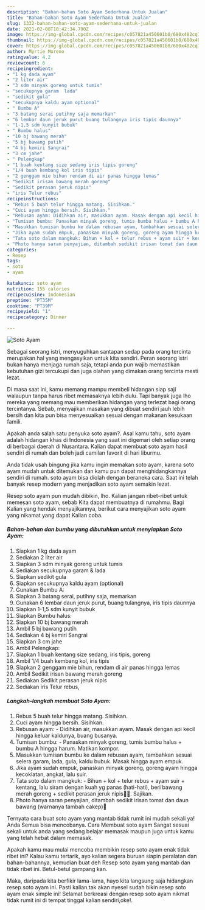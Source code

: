 ```yaml
---
description: "Bahan-bahan Soto Ayam Sederhana Untuk Jualan"
title: "Bahan-bahan Soto Ayam Sederhana Untuk Jualan"
slug: 1332-bahan-bahan-soto-ayam-sederhana-untuk-jualan
date: 2021-02-08T18:42:34.790Z
image: https://img-global.cpcdn.com/recipes/c057821a450601b0/680x482cq70/soto-ayam-foto-resep-utama.jpg
thumbnail: https://img-global.cpcdn.com/recipes/c057821a450601b0/680x482cq70/soto-ayam-foto-resep-utama.jpg
cover: https://img-global.cpcdn.com/recipes/c057821a450601b0/680x482cq70/soto-ayam-foto-resep-utama.jpg
author: Myrtie Moreno
ratingvalue: 4.2
reviewcount: 6
recipeingredient:
- "1 kg dada ayam"
- "2 liter air"
- "3 sdm minyak goreng untuk tumis"
- "secukupnya garam  lada"
- "sedikit gula"
- "secukupnya kaldu ayam optional"
- " Bumbu A"
- "3 batang serai putihny saja memarkan"
- "6 lembar daun jeruk purut buang tulangnya iris tipis daunnya"
- "1-1,5 sdm kunyit bubuk"
- " Bumbu halus"
- "10 bj bawang merah"
- "5 bj bawang putih"
- "4 bj kemiri Sangrai"
- "3 cm jahe"
- " Pelengkap"
- "1 buah kentang size sedang iris tipis goreng"
- "1/4 buah kembang kol iris tipis"
- "2 genggam mie bihun rendam di air panas hingga lemas"
- "Sedikit irisan bawang merah goreng"
- "Sedikit perasan jeruk nipis"
- "iris Telur rebus"
recipeinstructions:
- "Rebus 5 buah telur hingga matang. Sisihkan."
- "Cuci ayam hingga bersih. Sisihkan."
- "Rebusan ayam: Didihkan air, masukkan ayam. Masak dengan api kecil hingga keluar kaldunya, buang busanya."
- "Tumisan bumbu: Panaskan minyak goreng, tumis bumbu halus + bumbu A hingga harum. Matikan kompor."
- "Masukkan tumisan bumbu ke dalam rebusan ayam, tambahkan sesuai selera garam, lada, gula, kaldu bubuk. Masak hingga ayam empuk."
- "Jika ayam sudah empuk, panaskan minyak goreng, goreng ayam hingga kecoklatan, angkat, lalu suir."
- "Tata soto dalam mangkuk: Bihun + kol + telur rebus + ayam suir + kentang, lalu siram dengan kuah yg panas (hati-hati), beri bawang merah goreng + sedikit perasan jeruk nipis🤤🤤. Sajikan."
- "Photo hanya saran penyajian, ditambah sedikit irisan tomat dan daun bawang (warnanya tambah cakep)🤩"
categories:
- Resep
tags:
- soto
- ayam

katakunci: soto ayam 
nutrition: 155 calories
recipecuisine: Indonesian
preptime: "PT35M"
cooktime: "PT39M"
recipeyield: "1"
recipecategory: Dinner

---
```



![Soto Ayam](https://img-global.cpcdn.com/recipes/c057821a450601b0/680x482cq70/soto-ayam-foto-resep-utama.jpg)

Sebagai seorang istri, menyuguhkan santapan sedap pada orang tercinta merupakan hal yang mengasyikan untuk kita sendiri. Peran seorang istri bukan hanya menjaga rumah saja, tetapi anda pun wajib memastikan kebutuhan gizi tercukupi dan juga olahan yang dimakan orang tercinta mesti lezat.

Di masa  saat ini, kamu memang mampu membeli hidangan siap saji walaupun tanpa harus ribet memasaknya lebih dulu. Tapi banyak juga lho mereka yang memang mau memberikan hidangan yang terlezat bagi orang tercintanya. Sebab, menyajikan masakan yang dibuat sendiri jauh lebih bersih dan kita pun bisa menyesuaikan sesuai dengan makanan kesukaan famili. 



Apakah anda salah satu penyuka soto ayam?. Asal kamu tahu, soto ayam adalah hidangan khas di Indonesia yang saat ini digemari oleh setiap orang di berbagai daerah di Nusantara. Kalian dapat membuat soto ayam hasil sendiri di rumah dan boleh jadi camilan favorit di hari liburmu.

Anda tidak usah bingung jika kamu ingin memakan soto ayam, karena soto ayam mudah untuk ditemukan dan kamu pun dapat menghidangkannya sendiri di rumah. soto ayam bisa diolah dengan beraneka cara. Saat ini telah banyak resep modern yang menjadikan soto ayam semakin lezat.

Resep soto ayam pun mudah dibikin, lho. Kalian jangan ribet-ribet untuk memesan soto ayam, sebab Kita dapat membuatnya di rumahmu. Bagi Kalian yang hendak menyajikannya, berikut cara menyajikan soto ayam yang nikamat yang dapat Kalian coba.

<!--inarticleads1-->

##### Bahan-bahan dan bumbu yang dibutuhkan untuk menyiapkan Soto Ayam:

1. Siapkan 1 kg dada ayam
1. Sediakan 2 liter air
1. Siapkan 3 sdm minyak goreng untuk tumis
1. Sediakan secukupnya garam &amp; lada
1. Siapkan sedikit gula
1. Siapkan secukupnya kaldu ayam (optional)
1. Gunakan  Bumbu A:
1. Siapkan 3 batang serai, putihny saja, memarkan
1. Gunakan 6 lembar daun jeruk purut, buang tulangnya, iris tipis daunnya
1. Siapkan 1-1,5 sdm kunyit bubuk
1. Siapkan  Bumbu halus:
1. Siapkan 10 bj bawang merah
1. Ambil 5 bj bawang putih
1. Sediakan 4 bj kemiri Sangrai
1. Siapkan 3 cm jahe
1. Ambil  Pelengkap:
1. Siapkan 1 buah kentang size sedang, iris tipis, goreng
1. Ambil 1/4 buah kembang kol, iris tipis
1. Siapkan 2 genggam mie bihun, rendam di air panas hingga lemas
1. Ambil Sedikit irisan bawang merah goreng
1. Sediakan Sedikit perasan jeruk nipis
1. Sediakan iris Telur rebus,




<!--inarticleads2-->

##### Langkah-langkah membuat Soto Ayam:

1. Rebus 5 buah telur hingga matang. Sisihkan.
1. Cuci ayam hingga bersih. Sisihkan.
1. Rebusan ayam: - Didihkan air, masukkan ayam. Masak dengan api kecil hingga keluar kaldunya, buang busanya.
1. Tumisan bumbu: - Panaskan minyak goreng, tumis bumbu halus + bumbu A hingga harum. Matikan kompor.
1. Masukkan tumisan bumbu ke dalam rebusan ayam, tambahkan sesuai selera garam, lada, gula, kaldu bubuk. Masak hingga ayam empuk.
1. Jika ayam sudah empuk, panaskan minyak goreng, goreng ayam hingga kecoklatan, angkat, lalu suir.
1. Tata soto dalam mangkuk: - Bihun + kol + telur rebus + ayam suir + kentang, lalu siram dengan kuah yg panas (hati-hati), beri bawang merah goreng + sedikit perasan jeruk nipis🤤🤤. Sajikan.
1. Photo hanya saran penyajian, ditambah sedikit irisan tomat dan daun bawang (warnanya tambah cakep)🤩




Ternyata cara buat soto ayam yang mantab tidak rumit ini mudah sekali ya! Anda Semua bisa mencobanya. Cara Membuat soto ayam Sangat sesuai sekali untuk anda yang sedang belajar memasak maupun juga untuk kamu yang telah hebat dalam memasak.

Apakah kamu mau mulai mencoba membikin resep soto ayam enak tidak ribet ini? Kalau kamu tertarik, ayo kalian segera buruan siapin peralatan dan bahan-bahannya, kemudian buat deh Resep soto ayam yang mantab dan tidak ribet ini. Betul-betul gampang kan. 

Maka, daripada kita berfikir lama-lama, hayo kita langsung saja hidangkan resep soto ayam ini. Pasti kalian tak akan nyesel sudah bikin resep soto ayam enak simple ini! Selamat berkreasi dengan resep soto ayam nikmat tidak rumit ini di tempat tinggal kalian sendiri,oke!.


